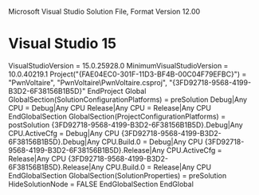 
Microsoft Visual Studio Solution File, Format Version 12.00
# Visual Studio 15
VisualStudioVersion = 15.0.25928.0
MinimumVisualStudioVersion = 10.0.40219.1
Project("{FAE04EC0-301F-11D3-BF4B-00C04F79EFBC}") = "PwnVoltaire", "PwnVoltaire\PwnVoltaire.csproj", "{3FD92718-9568-4199-B3D2-6F38156B1B5D}"
EndProject
Global
	GlobalSection(SolutionConfigurationPlatforms) = preSolution
		Debug|Any CPU = Debug|Any CPU
		Release|Any CPU = Release|Any CPU
	EndGlobalSection
	GlobalSection(ProjectConfigurationPlatforms) = postSolution
		{3FD92718-9568-4199-B3D2-6F38156B1B5D}.Debug|Any CPU.ActiveCfg = Debug|Any CPU
		{3FD92718-9568-4199-B3D2-6F38156B1B5D}.Debug|Any CPU.Build.0 = Debug|Any CPU
		{3FD92718-9568-4199-B3D2-6F38156B1B5D}.Release|Any CPU.ActiveCfg = Release|Any CPU
		{3FD92718-9568-4199-B3D2-6F38156B1B5D}.Release|Any CPU.Build.0 = Release|Any CPU
	EndGlobalSection
	GlobalSection(SolutionProperties) = preSolution
		HideSolutionNode = FALSE
	EndGlobalSection
EndGlobal
